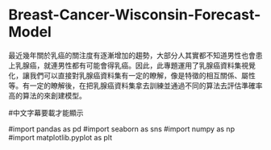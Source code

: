 # Breast-Cancer-Wisconsin-Forecast-Model
最近幾年關於乳癌的關注度有逐漸增加的趨勢，大部分人其實都不知道男性也會患上乳腺癌，就連男性都有可能會得乳癌。因此，此專題運用了乳腺癌資料集視覺化，讓我們可以直接對乳腺癌資料集有一定的瞭解，像是特徵的相互關係、屬性等。有一定的瞭解後，在把乳腺癌資料集拿去訓練並通過不同的算法去評估準確率高的算法的來創建模型。 

#中文字幕要載才能顯示

#import pandas as pd
#import seaborn as sns
#import numpy as np
#import matplotlib.pyplot as plt
